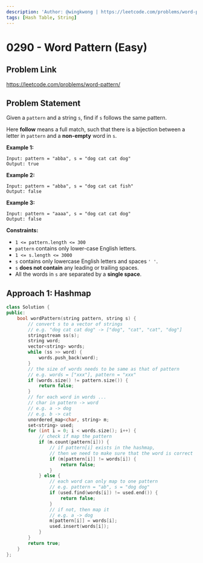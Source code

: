 ```yaml
---
description: 'Author: @wingkwong | https://leetcode.com/problems/word-pattern/'
tags: [Hash Table, String]
---
```


# 0290 - Word Pattern (Easy) 

## Problem Link

https://leetcode.com/problems/word-pattern/

## Problem Statement

Given a `pattern` and a string `s`, find if `s` follows the same pattern.

Here **follow** means a full match, such that there is a bijection between a letter in `pattern` and a **non-empty** word in `s`.

**Example 1:**

```
Input: pattern = "abba", s = "dog cat cat dog"
Output: true
```

**Example 2:**

```
Input: pattern = "abba", s = "dog cat cat fish"
Output: false
```

**Example 3:**

```
Input: pattern = "aaaa", s = "dog cat cat dog"
Output: false
```

**Constraints:**

- `1 <= pattern.length <= 300`
- `pattern` contains only lower-case English letters.
- `1 <= s.length <= 3000`
- `s` contains only lowercase English letters and spaces `' '`.
- `s` **does not contain** any leading or trailing spaces.
- All the words in `s` are separated by a **single space**.

## Approach 1: Hashmap

<Tabs>
<TabItem value="cpp" label="C++">
<SolutionAuthor name="@wingkwong"/>

```cpp
class Solution {
public:
    bool wordPattern(string pattern, string s) {
        // convert s to a vector of strings
        // e.g. "dog cat cat dog" -> ["dog", "cat", "cat", "dog"]
        stringstream ss(s);
        string word;
        vector<string> words;
        while (ss >> word) {
            words.push_back(word);
        }
        // the size of words needs to be same as that of pattern
        // e.g. words = ["xxx"], pattern = "xxx"
        if (words.size() != pattern.size()) {
            return false;
        }
        // for each word in words ...
        // char in pattern -> word
        // e.g. a -> dog
        // e.g. b -> cat
        unordered_map<char, string> m;
        set<string> used;
        for (int i = 0; i < words.size(); i++) {
            // check if map the pattern
            if (m.count(pattern[i])) {
                // if pattern[i] exists in the hashmap,
                // then we need to make sure that the word is correct
                if (m[pattern[i]] != words[i]) {
                    return false;
                }
            } else {
                // each word can only map to one pattern
                // e.g. pattern = "ab", s = "dog dog"
                if (used.find(words[i]) != used.end()) {
                    return false;
                }
                // if not, then map it   
                // e.g. a -> dog
                m[pattern[i]] = words[i];
                used.insert(words[i]);
            }
        }
        return true;
    }
};
```

</TabItem>
</Tabs>